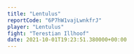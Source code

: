 ```yaml
---
title: "Lentulus"
reportCode: "6P7hW1vajLwnkfrJ"
player: "Lentulus"
fight: "Terestian Illhoof"
date: 2021-10-01T19:23:51.380000+00:00
---
```

